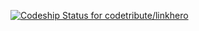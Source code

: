 
[ ![Codeship Status for codetribute/linkhero](https://www.codeship.io/projects/d3758280-edd7-0131-e52b-12a860ec8c56/status)](https://www.codeship.io/projects/26752)
